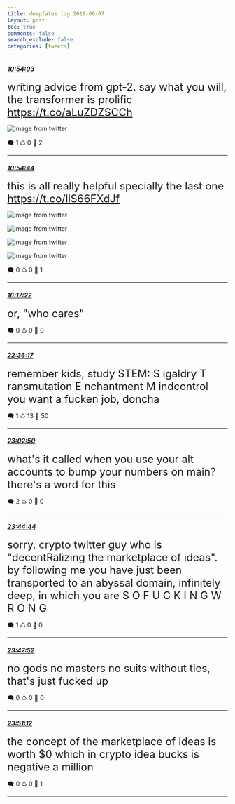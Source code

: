 ```yaml
---
title: deepfates log 2019-06-07
layout: post
toc: true
comments: false
search_exclude: false
categories: [tweets]
---
```



#### <a href = "https://twitter.com/deepfates/status/1137040032571637760">*10:54:03*</a>

<font size="5">writing advice from gpt-2. say what you will, the transformer is prolific  https://t.co/aLuZDZSCCh</font>

![image from twitter](/images/D8eTq-IUcAAABWx.png)


🗨️ 1 ♺ 0 🤍  2   

---
    
#### <a href = "https://twitter.com/deepfates/status/1137040204135460866">*10:54:44*</a>

<font size="5">this is all really helpful specially the last one  https://t.co/llS66FXdJf</font>

![image from twitter](/images/D8eT8xeUcAEu2sE.png)

![image from twitter](/images/D8eT-j0VsAAI5Rf.png)

![image from twitter](/images/D8eT_TYVUAAy1dg.png)

![image from twitter](/images/D8eUAR6UcAApqEa.png)


🗨️ 0 ♺ 0 🤍  1   

---
    
#### <a href = "https://twitter.com/deepfates/status/1137121396000153601">*16:17:22*</a>

<font size="5">or, "who cares"</font>



🗨️ 0 ♺ 0 🤍  0   

---
    
#### <a href = "https://twitter.com/deepfates/status/1137216756802392065">*22:36:17*</a>

<font size="5">remember kids, study STEM:  S igaldry T ransmutation E nchantment M indcontrol  you want a fucken job, doncha</font>



🗨️ 1 ♺ 13 🤍  50   

---
    
#### <a href = "https://twitter.com/deepfates/status/1137223437859020800">*23:02:50*</a>

<font size="5">what's it called when you use your alt accounts to bump your numbers on main? there's a word for this</font>



🗨️ 2 ♺ 0 🤍  0   

---
    
#### <a href = "https://twitter.com/deepfates/status/1137233979709353987">*23:44:44*</a>

<font size="5">sorry, crypto twitter guy who is "decentRalizing the marketplace of ideas". by following me you have just been transported to an abyssal domain, infinitely deep, in which you are  S O  F U C K I N G  W R O N G</font>



🗨️ 1 ♺ 0 🤍  0   

---
    
#### <a href = "https://twitter.com/deepfates/status/1137234767743598592">*23:47:52*</a>

<font size="5">no gods no masters  no suits without ties, that's just fucked up</font>



🗨️ 0 ♺ 0 🤍  0   

---
    
#### <a href = "https://twitter.com/deepfates/status/1137235609578221568">*23:51:12*</a>

<font size="5">the concept of the marketplace of ideas is worth $0 which in crypto idea bucks is negative a million</font>



🗨️ 0 ♺ 0 🤍  1   

---
    
            

